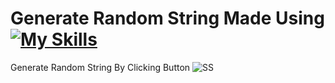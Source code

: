 # Generate Random String Made Using [![My Skills](https://skillicons.dev/icons?i=html,css,javascript)](https://skillicons.dev)
 Generate Random String By Clicking Button
![SS](https://github.com/Kingsman119/Generate-Random-String/assets/154053800/2d1e98e4-ef24-4ba7-9f06-9f31f5fe1931)
